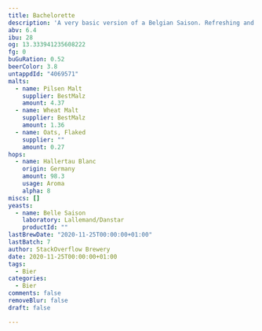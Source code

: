 ```yaml
---
title: Bachelorette
description: 'A very basic version of a Belgian Saison. Refreshing and crushable. '
abv: 6.4
ibu: 28
og: 13.333941235608222
fg: 0
buGuRation: 0.52
beerColor: 3.8
untappdId: "4069571"
malts:
  - name: Pilsen Malt
    supplier: BestMalz
    amount: 4.37
  - name: Wheat Malt
    supplier: BestMalz
    amount: 1.36
  - name: Oats, Flaked
    supplier: ""
    amount: 0.27
hops:
  - name: Hallertau Blanc
    origin: Germany
    amount: 98.3
    usage: Aroma
    alpha: 8
miscs: []
yeasts:
  - name: Belle Saison
    laboratory: Lallemand/Danstar
    productId: ""
lastBrewDate: "2020-11-25T00:00:00+01:00"
lastBatch: 7
author: StackOverflow Brewery
date: 2020-11-25T00:00:00+01:00
tags:
  - Bier
categories:
  - Bier
comments: false
removeBlur: false
draft: false

---
```

